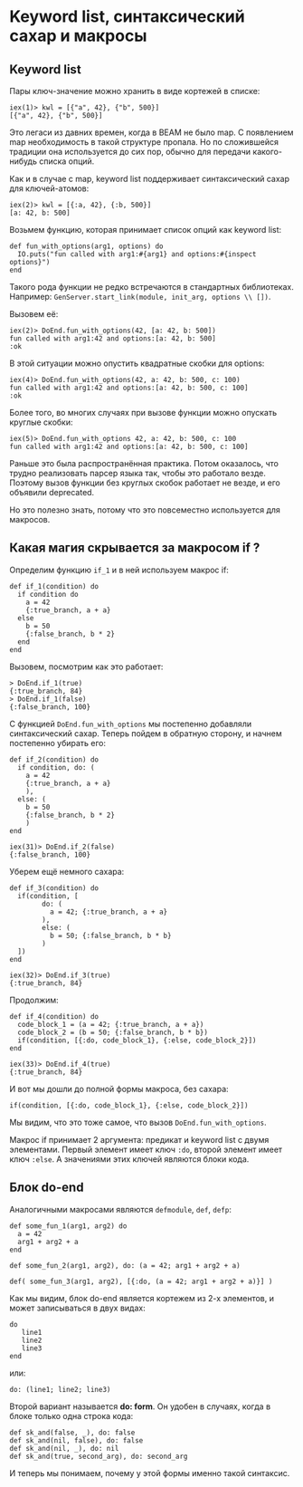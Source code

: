 # Keyword list, синтаксический сахар и макросы

## Keyword list

Пары ключ-значение можно хранить в виде кортежей в списке:

```
iex(1)> kwl = [{"a", 42}, {"b", 500}]
[{"a", 42}, {"b", 500}]
```

Это легаси из давних времен, когда в BEAM не было map. С появлением map необходимость в такой структуре пропала. Но по сложившейся традиции она используется до сих пор, обычно для передачи какого-нибудь списка опций.

Как и в случае с map, keyword list поддерживает синтаксический сахар для ключей-атомов:
```
iex(2)> kwl = [{:a, 42}, {:b, 500}]
[a: 42, b: 500]
```

Возьмем функцию, которая принимает список опций как keyword list:

```
def fun_with_options(arg1, options) do
  IO.puts("fun called with arg1:#{arg1} and options:#{inspect options}")
end
```

Такого рода функции не редко встречаются в стандартных библиотеках. Например: `GenServer.start_link(module, init_arg, options \\ [])`.

Вызовем её:

```
iex(2)> DoEnd.fun_with_options(42, [a: 42, b: 500])
fun called with arg1:42 and options:[a: 42, b: 500]
:ok
```

В этой ситуации можно опустить квадратные скобки для options:

```
iex(4)> DoEnd.fun_with_options(42, a: 42, b: 500, c: 100)
fun called with arg1:42 and options:[a: 42, b: 500, c: 100]
:ok
```

Более того, во многих случаях при вызове функции можно опускать круглые скобки:

```
iex(5)> DoEnd.fun_with_options 42, a: 42, b: 500, c: 100
fun called with arg1:42 and options:[a: 42, b: 500, c: 100]
```

Раньше это была распространённая практика. Потом оказалось, что трудно реализовать парсер языка так, чтобы это работало везде. Поэтому вызов функции без круглых скобок работает не везде, и его объявили deprecated.

Но это полезно знать, потому что это повсеместно используется для макросов.


## Какая магия скрывается за макросом if ?

Определим функцию `if_1` и в ней используем макрос if:

```
def if_1(condition) do
  if condition do
    a = 42
    {:true_branch, a + a}
  else
    b = 50
    {:false_branch, b * 2}
  end
end
```

Вызовем, посмотрим как это работает:
```
> DoEnd.if_1(true)
{:true_branch, 84}
> DoEnd.if_1(false)
{:false_branch, 100}
```

С функцией `DoEnd.fun_with_options` мы постепенно добавляли синтаксический сахар. Теперь пойдем в обратную сторону, и начнем постепенно убирать его:

```
def if_2(condition) do
  if condition, do: (
    a = 42
    {:true_branch, a + a}
    ),
  else: (
    b = 50
    {:false_branch, b * 2}
    )
end

iex(31)> DoEnd.if_2(false)
{:false_branch, 100}
```

Уберем ещё немного сахара:

```
def if_3(condition) do
  if(condition, [
        do: (
          a = 42; {:true_branch, a + a}
        ),
        else: (
          b = 50; {:false_branch, b * b}
        )
  ])
end

iex(32)> DoEnd.if_3(true)
{:true_branch, 84}
```

Продолжим:

```
def if_4(condition) do
  code_block_1 = (a = 42; {:true_branch, a + a})
  code_block_2 = (b = 50; {:false_branch, b * b})
  if(condition, [{:do, code_block_1}, {:else, code_block_2}])
end

iex(33)> DoEnd.if_4(true)
{:true_branch, 84}
```

И вот мы дошли до полной формы макроса, без сахара:

```
if(condition, [{:do, code_block_1}, {:else, code_block_2}])
```

Мы видим, что это тоже самое, что вызов `DoEnd.fun_with_options`.

Макрос if принимает 2 аргумента: предикат и keyword list с двумя элементами. Первый элемент имеет ключ `:do`, второй элемент имеет ключ `:else`. А значениями этих ключей являются блоки кода.


## Блок do-end

Аналогичными макросами являются `defmodule`, `def`, `defp`:

```
def some_fun_1(arg1, arg2) do
  a = 42
  arg1 + arg2 + a
end

def some_fun_2(arg1, arg2), do: (a = 42; arg1 + arg2 + a)

def( some_fun_3(arg1, arg2), [{:do, (a = 42; arg1 + arg2 + a)}] )
```

Как мы видим, блок do-end является кортежем из 2-х элементов, и может записываться в двух видах:

```
do
   line1
   line2
   line3
end
```

или:

```
do: (line1; line2; line3)
```

Второй вариант называется **do: form**. Он удобен в случаях, когда в блоке только одна строка кода:

```
def sk_and(false, _), do: false
def sk_and(nil, false), do: false
def sk_and(nil, _), do: nil
def sk_and(true, second_arg), do: second_arg
```

И теперь мы понимаем, почему у этой формы именно такой синтаксис.
